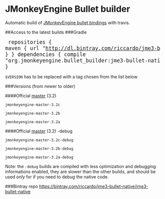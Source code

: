 # JMonkeyEngine Bullet builder
Automatic build of [JMonkeyEngine bullet bindings](https://github.com/jMonkeyEngine/jmonkeyengine) with travis.

##Access to the latest builds
###Gradle
<big><pre>
repositories { 
  maven { 
    url "http://dl.bintray.com/riccardo/jme3-bullet-native" 
  } 
}
dependencies {
  compile "org.jmonkeyengine.bullet_builder:jme3-bullet-native:[<i>$VERSION</i>](https://github.com/riccardobl/jme3-bullet-builder/releases)"
}
</pre></big>

`$VERSION` has to be replaced with a tag chosen from the list below

###Versions (from newer to older)

####Official [master](https://github.com/jMonkeyEngine/jmonkeyengine) (3.2)

`jmonkeyengine-master-3.2c`

`jmonkeyengine-master-3.2b` 

`jmonkeyengine-master-3.2a`

####Official [master](https://github.com/jMonkeyEngine/jmonkeyengine) (3.2) -debug

`jmonkeyengine-master-3.2c-debug`

`jmonkeyengine-master-3.2b-debug` 

`jmonkeyengine-master-3.2a-debug`


Note: the `-debug` builds are compiled with less optimization and debugging informations enabled, they are slower than the other builds, and should be used _only_ for if you need to debug the native code.



###Bintray repo
https://bintray.com/riccardo/jme3-bullet-native/jme3-bullet-native

